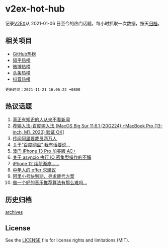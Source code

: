 # v2ex-hot-hub

 记录[V2EX](https://www.v2ex.com/)从 2021-01-06 日至今的热门话题。每小时抓取一次数据，按天[归档](archives)。
 
 ## 相关项目

- [GitHub热榜](https://github.com/snaildev/github-hot-hub)
- [知乎热榜](https://github.com/snaildev/zhihu-hot-hub)
- [微博热榜](https://github.com/snaildev/weibo-hot-hub)
- [头条热榜](https://github.com/snaildev/toutiao-hot-hub)
- [抖音热榜](https://github.com/snaildev/douyin-hot-hub)


 `更新时间：2021-11-21 16:06:22 +0800`

## 热议话题

1. [真正有知识的人从来不看新闻](https://www.v2ex.com/t/816886)
1. [荐输入法-百度输入法 [MacOS Big Sur 11.6.1 (20G224) +MacBook Pro (13-inch, M1, 2020) 验证 OK]](https://www.v2ex.com/t/816808)
1. [传闻阿里要裁员两万人](https://www.v2ex.com/t/816810)
1. [关于“百度网盘” 我有话要说…](https://www.v2ex.com/t/816823)
1. [澳门 iPhone 13 Pro 加美版 AC+](https://www.v2ex.com/t/816830)
1. [关于 asyncio 执行 IO 密集型操作的不解](https://www.v2ex.com/t/816841)
1. [iPhone 12 续航渐崩……](https://www.v2ex.com/t/816893)
1. [中年人的 offer 求建议](https://www.v2ex.com/t/816861)
1. [阿里小号快到期，寻求替代方案](https://www.v2ex.com/t/816892)
1. [做一个好的音乐推荐算法有那么难吗…](https://www.v2ex.com/t/816891)

## 历史归档

[archives](archives)

## License

See the [LICENSE](LICENSE) file for license rights and limitations (MIT).
